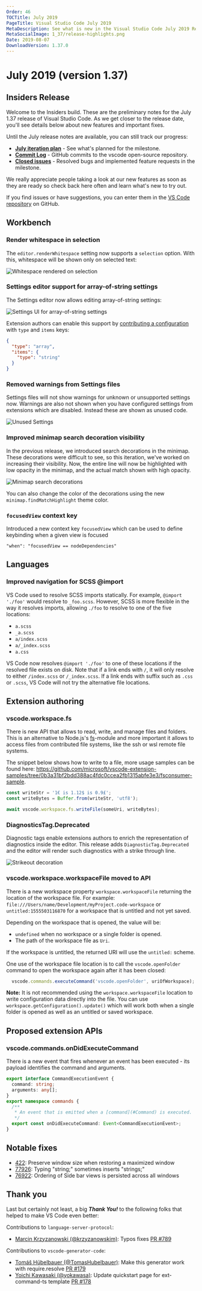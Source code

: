 ```yaml
---
Order: 46
TOCTitle: July 2019
PageTitle: Visual Studio Code July 2019
MetaDescription: See what is new in the Visual Studio Code July 2019 Release (1.37)
MetaSocialImage: 1_37/release-highlights.png
Date: 2019-08-07
DownloadVersion: 1.37.0
---
```

# July 2019 (version 1.37)

<!-- DOWNLOAD_LINKS_PLACEHOLDER -->

## Insiders Release

Welcome to the Insiders build. These are the preliminary notes for the July 1.37 release of Visual Studio Code. As we get closer to the release date, you'll see details below about new features and important fixes.

Until the July release notes are available, you can still track our progress:

* **[July iteration plan](https://github.com/microsoft/vscode/issues/76735)** - See what's planned for the milestone.
* **[Commit Log](https://github.com/Microsoft/vscode/commits/master)** - GitHub commits to the vscode open-source repository.
* **[Closed issues](https://github.com/Microsoft/vscode/milestone/97?closed=1)** - Resolved bugs and implemented feature requests in the milestone.

We really appreciate people taking a look at our new features as soon as they are ready so check back here often and learn what's new to try out.

If you find issues or have suggestions, you can enter them in the [VS Code repository](https://github.com/Microsoft/vscode/issues) on GitHub.

## Workbench

### Render whitespace in selection

The `editor.renderWhitespace` setting now supports a `selection` option. With this, whitespace will be shown only on selected text:

![Whitespace rendered on selection](images/1_37/render-whitespace-on-selection.png)


### Settings editor support for array-of-string settings

The Settings editor now allows editing array-of-string settings:

![Settings UI for array-of-string settings](images/1_37/settings-ui-array-of-string.png)

Extension authors can enable this support by [contributing a configuration](https://code.visualstudio.com/api/references/contribution-points#contributes.configuration) with `type` and `items` keys:

```json
{
  "type": "array",
  "items": {
    "type": "string"
  }
}
```

### Removed warnings from Settings files

Settings files will not show warnings for unknown or unsupported settings now. Warnings are also not shown when you have configured settings from extensions which are disabled. Instead these are shown as unused code.

![Unused Settings](images/1_37/unused-settings.png)

### Improved minimap search decoration visibility

In the previous release, we introduced search decorations in the minimap. These decorations were difficult to see, so this iteration, we've worked on increasing their visibility. Now, the entire line will now be highlighted with low opacity in the minimap, and the actual match shown with high opacity.

![Minimap search decorations](images/1_37/minimap-search-decorations.png)

You can also change the color of the decorations using the new `minimap.findMatchHighlight` theme color.

### `focusedView` context key

Introduced a new context key `focusedView` which can be used to define keybinding when a given view is focused

`"when": "focusedView == nodeDependencies"`

## Languages

### Improved navigation for SCSS @import

VS Code used to resolve SCSS imports statically. For example, `@import './foo'` would resolve to `_foo.scss`. However, SCSS is more flexible in the way it resolves imports, allowing `./foo` to resolve to one of the five locations:

* `a.scss`
* `_a.scss`
* `a/index.scss`
* `a/_index.scss`
* `a.css`

VS Code now resolves `@import './foo'` to one of these locations if the resolved file exists on disk. Note that if a link ends with `/`, it will only resolve to either `/index.scss` or `/_index.scss`. If a link ends with suffix such as `.css` or `.scss`, VS Code will not try the alternative file locations.

## Extension authoring

### vscode.workspace.fs

There is new API that allows to read, write, and manage files and folders. This is an alternative to Node.js's [fs](https://nodejs.org/dist/latest-v10.x/docs/api/fs.html)-module and more important it allows to access files from contributed file systems, like the ssh or wsl remote file systems.

The snippet below shows how to write to a file, more usage samples can be found here: https://github.com/microsoft/vscode-extension-samples/tree/0b3a31bf2bdd388ac4fdc0ccea2fb1315abfe3e3/fsconsumer-sample.

```ts
const writeStr = '1€ is 1.12$ is 0.9£';
const writeBytes = Buffer.from(writeStr, 'utf8');

await vscode.workspace.fs.writeFile(someUri, writeBytes);
```

### DiagnosticsTag.Deprecated

Diagnostic tags enable extensions authors to enrich the representation of diagnostics inside the editor. This release adds `DiagnosticTag.Deprecated` and the editor will render such diagnostics with a strike through line.

![Strikeout decoration](images/1_37/diag-tag-deprecated.png)

### vscode.workspace.workspaceFile moved to API

There is a new workspace property `workspace.workspaceFile` returning the location of the workspace file. For example: `file:///Users/name/Development/myProject.code-workspace` or `untitled:1555503116870` for a workspace that is untitled and not yet saved.

Depending on the workspace that is opened, the value will be:

* `undefined` when no workspace or a single folder is opened.
* The path of the workspace file as `Uri`.

If the workspace is untitled, the returned URI will use the `untitled:` scheme.

One use of the workspace file location is to call the `vscode.openFolder` command to open the workspace again after it has been closed:

```typescript
  vscode.commands.executeCommand('vscode.openFolder', uriOfWorkspace);
```

**Note:** It is not recommended using the `workspace.workspaceFile` location to write configuration data directly into the file. You can use `workspace.getConfiguration().update()` which will work both when a single folder is opened as well as an untitled or saved workspace.

## Proposed extension APIs

### vscode.commands.onDidExecuteCommand

There is a new event that fires whenever an event has been executed - its payload identifies the command and arguments.

```ts
export interface CommandExecutionEvent {
  command: string;
  arguments: any[];
}
export namespace commands {
  /**
   * An event that is emitted when a [command](#Command) is executed.
   */
  export const onDidExecuteCommand: Event<CommandExecutionEvent>;
}
```

## Notable fixes

* [422](https://github.com/microsoft/vscode/issues/422): Preserve window size when restoring a maximized window
* [77926](https://github.com/microsoft/vscode/issues/77926): Typing "string;" sometimes inserts "strings;"
* [76922](https://github.com/microsoft/vscode/issues/76922): Ordering of Side bar views is persisted across all windows

## Thank you

Last but certainly not least, a big *__Thank You!__* to the following folks that helped to make VS Code even better:

Contributions to `language-server-protocol`:

* [Marcin Krzyzanowski (@krzyzanowskim)](https://github.com/krzyzanowskim): Typos fixes [PR #789](https://github.com/microsoft/language-server-protocol/pull/789)


Contributions to `vscode-generator-code`:

* [Tomáš Hübelbauer (@TomasHubelbauer)](https://github.com/TomasHubelbauer): Make this generator work with require.resolve [PR #179](https://github.com/microsoft/vscode-generator-code/pull/179)
* [Yoichi Kawasaki (@yokawasa)](https://github.com/yokawasa): Update quickstart page for ext-command-ts template [PR #178](https://github.com/microsoft/vscode-generator-code/pull/178)

<!-- In-product release notes styles.  Do not modify without also modifying regex in gulpfile.common.js -->
<a id="scroll-to-top" role="button" aria-label="scroll to top" href="#"><span class="icon"></span></a>
<link rel="stylesheet" type="text/css" href="css/inproduct_releasenotes.css"/>
